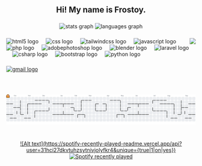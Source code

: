 <h2 align="center">Hi! My name is Frostoy.</h2>

###

<div align="center">
  <img src="https://github-readme-stats.vercel.app/api?username=Frostoy&hide_title=false&hide_rank=false&show_icons=true&include_all_commits=true&count_private=true&disable_animations=false&theme=dracula&locale=en&hide_border=false" height="150" alt="stats graph"  />
  <img src="https://github-readme-stats.vercel.app/api/top-langs?username=Frostoy&locale=en&hide_title=false&layout=compact&card_width=320&langs_count=5&theme=dracula&hide_border=false" height="150" alt="languages graph"  />
</div>

###

<img align="right" height="150" src="https://i.kym-cdn.com/photos/images/original/003/130/727/7da.gif"  />

###

<div align="left">
  <img src="https://cdn.jsdelivr.net/gh/devicons/devicon/icons/html5/html5-original.svg" height="30" alt="html5 logo"  />
  <img width="12" />
  <img src="https://cdn.jsdelivr.net/gh/devicons/devicon/icons/css3/css3-original.svg" height="30" alt="css logo"  />
  <img width="12" />
  <img src="https://skillicons.dev/icons?i=tailwind" height="30" alt="tailwindcss logo"  />
  <img width="12" />
  <img src="https://cdn.jsdelivr.net/gh/devicons/devicon/icons/javascript/javascript-original.svg" height="30" alt="javascript logo"  />
  <img width="12" />
  <img src="https://skillicons.dev/icons?i=php" height="30" alt="php logo"  />
  <img width="12" />
  <img src="https://skillicons.dev/icons?i=ps" height="30" alt="adobephotoshop logo"  />
  <img width="12" />
  <img src="https://skillicons.dev/icons?i=blender" height="30" alt="blender logo"  />
  <img width="12" />
  <img src="https://skillicons.dev/icons?i=laravel" height="30" alt="laravel logo"  />
  <img width="12" />
  <img src="https://skillicons.dev/icons?i=cs" height="30" alt="csharp logo"  />
  <img width="12" />
  <img src="https://skillicons.dev/icons?i=bootstrap" height="30" alt="bootstrap logo"  />
  <img width="12" />
  <img src="https://skillicons.dev/icons?i=py" height="30" alt="python logo"  />
</div>

###

<div align="left">
  <a href="faust471582693@gmail.com" target="_blank">
    <img src="https://img.shields.io/static/v1?message=Gmail&logo=gmail&label=&color=D14836&logoColor=white&labelColor=&style=for-the-badge" height="35" alt="gmail logo"  />
  </a>
</div>

###

<br clear="both">

<picture>
  <source media="(prefers-color-scheme: dark)" srcset="https://raw.githubusercontent.com/Frostoy/Frostoy/output/pacman-contribution-graph-dark.svg">
  <source media="(prefers-color-scheme: light)" srcset="https://raw.githubusercontent.com/Frostoy/Frostoy/output/pacman-contribution-graph.svg">
  <img alt="pacman contribution graph" src="https://raw.githubusercontent.com/Frostoy/Frostoy/output/pacman-contribution-graph.svg">
</picture>

###

<br clear="both">

<div align="center">
  <a href="https://open.spotify.com/user/Frostoy">
    ![Alt text](https://spotify-recently-played-readme.vercel.app/api?user=31hci27dkvtuhzsytnivjolyfkr4&unique={true|1|on|yes})
    <img src="https://spotify-recently-played-readme.vercel.app/api?user=Frostoy&count=5&unique=true" alt="Spotify recently played"  />
  </a>
</div>

###
